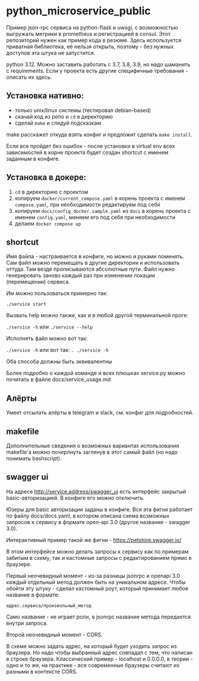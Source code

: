 # python_microservice_public

Пример json-rpc сервиса на python-flask и uwsgi, с возможностью выгружать метрики в prometheus и
регистрацией в consul.
Этот репозиторий нужен как пример кода в резюме. Здесь используется приватная библиотека, её нельзя открыть, поэтому - без нужных доступов эта штука не запустится. 

python 3.12. Можно заставить работать с 3.7, 3.8, 3.9, но надо шаманить с requirements.
Если у проекта есть другие специфичные требования - описать их здесь.

## Установка нативно:

 * только unix/linux системы (тестировал debian-based)
 * скачай код из репо и ``cd`` в директорию
 * сделай ``make`` и следуй подсказкам

make расскажет откуда взять конфиг и предложит сделать ``make install``.

Если все пройдет без ошибок - после установки в virtual env всех зависимостей в корне проекта будет создан shortcut с именем заданным в конфиге.

## Установка в докере:

1) `cd` в директорию с проектом
2) копируем `docker/current_compose.yaml` в корень проекта с именем `compose.yaml`, при необходимости редактируем под себя
3) копируем `docs/config_docker.sample.yaml` из `docs` в корень проекта с именем `config.yaml`, меняем его под себя при необходимости
4) делаем `docker compose up`

## shortcut 
Имя файла - настраивается в конфиге, но можно и руками поменять.
Сам файл можно перемещать в другие директории и использовать оттуда. Там везде прописываются абсолютные пути.
Файл нужно генерировать заново каждый раз при изменении локации (перемещении) сервиса.

Им можно пользоваться примерно так:

``./service start``

Вызвать help можно также, как и в любой другой терминальной проге:

``./service -h`` или ``./service --help``

Исполнять файл можно вот так:

``./service -h`` или вот так: ``. ./service -h``

Оба способа должны быть эквивалентны

Более подробно о каждой команде и всех плюшках service.py можно почитать в файле docs/service_usage.md

## Алёрты

Умеет отсылать алёрты в telegram и slack, см. конфиг для подробностей.

## makefile

Дополнительные сведения о возможных вариантах использования makefile'а можно почерпнуть заглянув в этот самый файл (но надо понимать bashscript). 

## swagger ui

На адресе http://service.address/swagger_ui есть интерфейс закрытый basic-авторизацией.
В конфиге его можно отключить.

Юзеры для basic авторизации заданы в конфиге. 
Вся эта фигня работает по файлу docs/docs.yaml, в котором описана схема возможных запросов к сервису в формате open-api 3.0 (другое название - swagger 3.0).

Интерактивный пример такой же фигни - https://petstore.swagger.io/

В этом интерфейсе можно делать запросы к сервису как по примерам забитым в схему, так и кастомные запросы с редактированием прямо в браузере.

Первый неочевидный момент - из-за разницы jsonrpc и openapi 3.0 каждый отдельный метод должен быть на уникальном адресе.
Чтобы обойти эту штуку - сделал кастомный роут, который принимает любое название в формате:

``адрес.сервиса/произвольный_метод``

Само название - не играет роли, в jsonrpc название метода передается внутри запроса.

Второй неочевидный момент - CORS.

В схеме можно задать адрес, на который будет уходить запрос из браузера. Но надо чтобы выбранный адрес совпадал с тем, что написан в строке браузера.
Классический пример - localhost и 0.0.0.0, в теории - одно и то же, на практике - все современные браузеры считают их разными в контексте CORS.